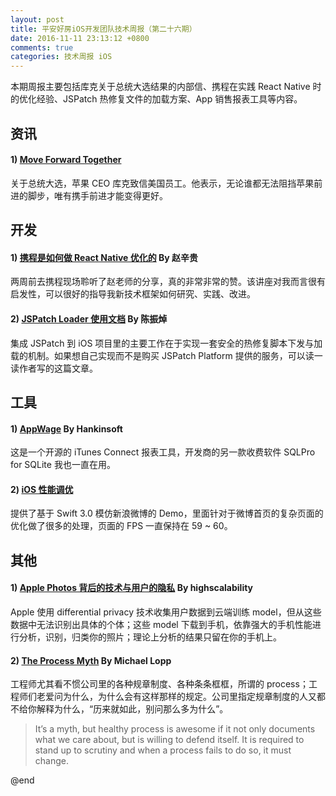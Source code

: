 ```yaml
---
layout: post
title: 平安好房iOS开发团队技术周报（第二十六期）
date: 2016-11-11 23:13:12 +0800
comments: true
categories: 技术周报 iOS
---
```

本期周报主要包括库克关于总统大选结果的内部信、携程在实践 React Native 时的优化经验、JSPatch 热修复文件的加载方案、App 销售报表工具等内容。

<!--more-->

## 资讯

#### 1) [Move Forward Together](https://techcrunch.com/2016/11/10/tim-cook-apple-donald-trump-election-win/)

关于总统大选，苹果 CEO 库克致信美国员工。他表示，无论谁都无法阻挡苹果前进的脚步，唯有携手前进才能变得更好。

## 开发

#### 1) [携程是如何做 React Native 优化的](http://techshow.ctrip.com/archives/1459.html) By 赵辛贵

两周前去携程现场聆听了赵老师的分享，真的非常非常的赞。该讲座对我而言很有启发性，可以很好的指导我新技术框架如何研究、实践、改进。

#### 2) [JSPatch Loader 使用文档](https://github.com/bang590/JSPatch/wiki/JSPatch-Loader-使用文档) By 陈振焯

集成 JSPatch 到 iOS 项目里的主要工作在于实现一套安全的热修复脚本下发与加载的机制。如果想自己实现而不是购买 JSPatch Platform 提供的服务，可以读一读作者写的这篇文章。

## 工具

#### 1) [AppWage](http://www.appwage.com) By Hankinsoft

这是一个开源的 iTunes Connect 报表工具，开发商的另一款收费软件 SQLPro for SQLite 我也一直在用。

#### 2) [iOS 性能调优](http://www.jianshu.com/p/05b68c84913a)

提供了基于 Swift 3.0 模仿新浪微博的 Demo，里面针对于微博首页的复杂页面的优化做了很多的处理，页面的 FPS 一直保持在 59 ~ 60。

## 其他

#### 1) [Apple Photos 背后的技术与用户的隐私](http://highscalability.com/blog/2016/6/20/the-technology-behind-apple-photos-and-the-future-of-deep-le.html) By highscalability

Apple 使用 differential privacy 技术收集用户数据到云端训练 model，但从这些数据中无法识别出具体的个体；这些 model 下载到手机，依靠强大的手机性能进行分析，识别，归类你的照片；理论上分析的结果只留在你的手机上。

#### 2) [The Process Myth](http://randsinrepose.com/archives/the-process-myth) By Michael Lopp

工程师尤其看不惯公司里的各种规章制度、各种条条框框，所谓的 process；工程师们老爱问为什么，为什么会有这样那样的规定。公司里指定规章制度的人又都不给你解释为什么，“历来就如此，别问那么多为什么”。

>It’s a myth, but healthy process is awesome if it not only documents what we care about, but is willing to defend itself. It is required to stand up to scrutiny and when a process fails to do so, it must change.

@end